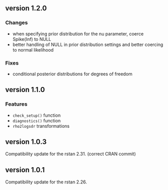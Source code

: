 ## version 1.2.0
### Changes
- when specifying prior distribution for the nu parameter, coerce Spike(Inf) to NULL
- better handling of NULL in prior distribution settings and better coercing to normal likelihood

### Fixes
- conditional posterior distributions for degrees of freedom

## version 1.1.0
### Features
- `check_setup()` function
- `diagnostics()` function
- `rho2logsdr` transformations

## version 1.0.3
Compatibility update for the rstan 2.31.
(correct CRAN commit)

## version 1.0.1
Compatibility update for the rstan 2.26.
